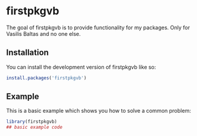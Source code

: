 
<!-- README.md is generated from README.Rmd. Please edit that file -->

# firstpkgvb

<!-- badges: start -->
<!-- badges: end -->

The goal of firstpkgvb is to provide functionality for my packages. Only
for Vasilis Baltas and no one else.

## Installation

You can install the development version of firstpkgvb like so:

``` r
install.packages('firstpkgvb')
```

## Example

This is a basic example which shows you how to solve a common problem:

``` r
library(firstpkgvb)
## basic example code
```
